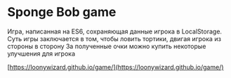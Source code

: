 # Sponge Bob game

Игра, написанная на ES6, сохраняющая данные игрока в LocalStorage. Суть игры заключается в том, чтобы ловить тортики, двигая игрока из стороны в сторону
За полученные очки можно купить некоторые улучшения для игрока

[https://loonywizard.github.io/game/](https://loonywizard.github.io/game/)